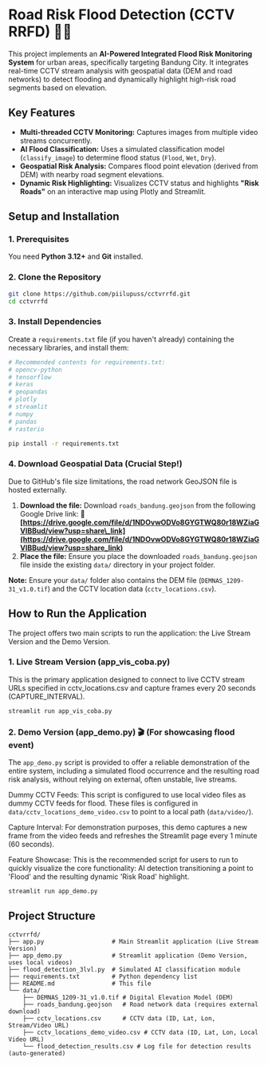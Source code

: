 
# Road Risk Flood Detection (CCTV RRFD) 🌊🤖

This project implements an **AI-Powered Integrated Flood Risk Monitoring System** for urban areas, specifically targeting Bandung City. It integrates real-time CCTV stream analysis with geospatial data (DEM and road networks) to detect flooding and dynamically highlight high-risk road segments based on elevation.

## Key Features

  * **Multi-threaded CCTV Monitoring:** Captures images from multiple video streams concurrently.
  * **AI Flood Classification:** Uses a simulated classification model (`classify_image`) to determine flood status (`Flood`, `Wet`, `Dry`).
  * **Geospatial Risk Analysis:** Compares flood point elevation (derived from DEM) with nearby road segment elevations.
  * **Dynamic Risk Highlighting:** Visualizes CCTV status and highlights **"Risk Roads"** on an interactive map using Plotly and Streamlit.

## Setup and Installation

### 1\. Prerequisites

You need **Python 3.12+** and **Git** installed.

### 2\. Clone the Repository

```bash
git clone https://github.com/piilupuss/cctvrrfd.git
cd cctvrrfd
```

### 3\. Install Dependencies

Create a `requirements.txt` file (if you haven't already) containing the necessary libraries, and install them:

```bash
# Recommended contents for requirements.txt:
# opencv-python
# tensorflow
# keras
# geopandas
# plotly
# streamlit
# numpy
# pandas
# rasterio

pip install -r requirements.txt
```

### 4\. Download Geospatial Data (Crucial Step\!)

Due to GitHub's file size limitations, the road network GeoJSON file is hosted externally.

1.  **Download the file:** Download `roads_bandung.geojson` from the following Google Drive link:
    🔗 **[https://drive.google.com/file/d/1NDOvwODVo8GYGTWQ80r18WZiaGVIBBud/view?usp=share\_link](https://drive.google.com/file/d/1NDOvwODVo8GYGTWQ80r18WZiaGVIBBud/view?usp=share_link)**
2.  **Place the file:** Ensure you place the downloaded `roads_bandung.geojson` file inside the existing `data/` directory in your project folder.

**Note:** Ensure your `data/` folder also contains the DEM file (`DEMNAS_1209-31_v1.0.tif`) and the CCTV location data (`cctv_locations.csv`).

## How to Run the Application

The project offers two main scripts to run the application: the Live Stream Version and the Demo Version.

### 1. Live Stream Version (app_vis_coba.py)

This is the primary application designed to connect to live CCTV stream URLs specified in cctv_locations.csv and capture frames every 20 seconds (CAPTURE_INTERVAL).

```bash
streamlit run app_vis_coba.py
```

### 2. Demo Version (app_demo.py) 🎬 (For showcasing flood event)

The `app_demo.py` script is provided to offer a reliable demonstration of the entire system, including a simulated flood occurrence and the resulting road risk analysis, without relying on external, often unstable, live streams.

Dummy CCTV Feeds: This script is configured to use local video files as dummy CCTV feeds for flood. These files is configured in `data/cctv_locations_demo_video.csv` to point to a local path (`data/video/`).

Capture Interval: For demonstration purposes, this demo captures a new frame from the video feeds and refreshes the Streamlit page every 1 minute (60 seconds).

Feature Showcase: This is the recommended script for users to run to quickly visualize the core functionality: AI detection transitioning a point to 'Flood' and the resulting dynamic 'Risk Road' highlight.

```bash
streamlit run app_demo.py
```

## Project Structure

```
cctvrrfd/
├── app.py                   # Main Streamlit application (Live Stream Version)
├── app_demo.py              # Streamlit application (Demo Version, uses local videos)
├── flood_detection_3lvl.py  # Simulated AI classification module
├── requirements.txt         # Python dependency list
├── README.md                # This file
└── data/
    ├── DEMNAS_1209-31_v1.0.tif # Digital Elevation Model (DEM)
    ├── roads_bandung.geojson   # Road network data (requires external download)
    ├── cctv_locations.csv      # CCTV data (ID, Lat, Lon, Stream/Video URL)
    ├── cctv_locations_demo_video.csv # CCTV data (ID, Lat, Lon, Local Video URL)
    └── flood_detection_results.csv # Log file for detection results (auto-generated)
```
